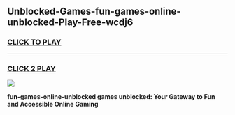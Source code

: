
## Unblocked-Games-fun-games-online-unblocked-Play-Free-wcdj6
<h3>
<a href="https://premium76.site?title=fun-games-online-unblocked&ref=18A">CLICK TO PLAY</a></h3>
<hr>

<h3>
<a href="https://premium76.site?title=fun-games-online-unblocked&ref=18A">CLICK 2 PLAY</a>
  
</h3>

<a href="https://premium76.site?title=fun-games-online-unblocked&ref=18A"><img src="https://clearcache.store/games.png"></a>


**fun-games-online-unblocked games unblocked: Your Gateway to Fun and Accessible Online Gaming**
